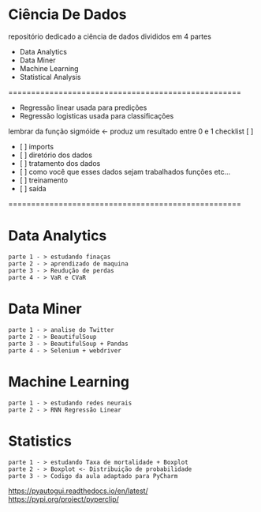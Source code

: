 # Ciência De Dados
repositório dedicado a ciência de dados divididos em 4 partes
    
- Data Analytics
- Data Miner
- Machine Learning
- Statistical Analysis

===================================================
- Regressão linear
    usada para predições
- Regressão logisticas
    usada para classificações

lembrar da função sigmóide <- produz um resultado entre 0 e 1
checklist [  ]
<ul>
<li> [  ] imports </li>
<li> [  ] diretório dos dados </li>
<li> [  ] tratamento dos dados </li>
<li> [  ] como você que esses dados sejam trabalhados funções etc...
 </li>
<li> [  ] treinamento </li>
<li> [  ] saída </li>
</ul>

===================================================

# Data Analytics
    
    parte 1 - > estudando finaças
    parte 2 - > aprendizado de maquina
    parte 3 - > Reudução de perdas
    parte 4 - > VaR e CVaR

# Data Miner
    
    parte 1 - > analise do Twitter
    parte 2 - > BeautifulSoup
    parte 3 - > BeautifulSoup + Pandas
    parte 4 - > Selenium + webdriver
    

# Machine Learning
    
    parte 1 - > estudando redes neurais
    parte 2 - > RNN Regressão Linear

# Statistics
    
    parte 1 - > estudando Taxa de mortalidade + Boxplot
    parte 2 - > Boxplot <- Distribuição de probabilidade
    parte 3 - > Codigo da aula adaptado para PyCharm


https://pyautogui.readthedocs.io/en/latest/
https://pypi.org/project/pyperclip/